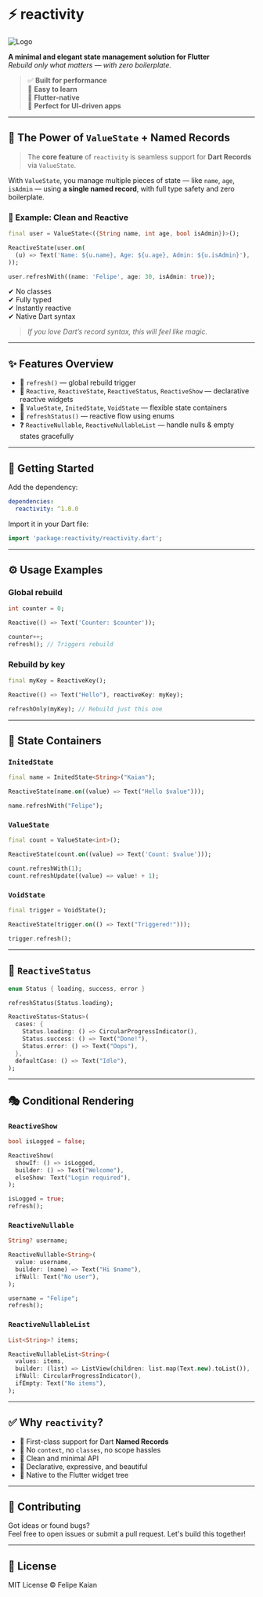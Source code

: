 
# ⚡ reactivity

![Logo](https://raw.githubusercontent.com/felipekaian/reactivity/main/assets/logo.svg)

**A minimal and elegant state management solution for Flutter**  
_Rebuild only what matters — with zero boilerplate._

> ✅ **Built for performance**  
> 🧠 **Easy to learn**  
> 🎯 **Flutter-native**  
> 💙 **Perfect for UI-driven apps**

---

## 🧨 The Power of `ValueState` + Named Records

> The **core feature** of `reactivity` is seamless support for **Dart Records** via `ValueState`.

With `ValueState`, you manage multiple pieces of state — like `name`, `age`, `isAdmin` — using **a single named record**, with full type safety and zero boilerplate.

### 🤯 Example: Clean and Reactive

```dart
final user = ValueState<({String name, int age, bool isAdmin})>();

ReactiveState(user.on(
  (u) => Text('Name: ${u.name}, Age: ${u.age}, Admin: ${u.isAdmin}'),
));

user.refreshWith((name: 'Felipe', age: 30, isAdmin: true));
```

✔ No classes  
✔ Fully typed  
✔ Instantly reactive  
✔ Native Dart syntax

> _If you love Dart’s record syntax, this will feel like magic._

---

## ✨ Features Overview

- 🔄 `refresh()` — global rebuild trigger  
- 🧩 `Reactive`, `ReactiveState`, `ReactiveStatus`, `ReactiveShow` — declarative reactive widgets  
- 🧱 `ValueState`, `InitedState`, `VoidState` — flexible state containers  
- 🚦 `refreshStatus()` — reactive flow using enums  
- ❓ `ReactiveNullable`, `ReactiveNullableList` — handle nulls & empty states gracefully  

---

## 🚀 Getting Started

Add the dependency:

```yaml
dependencies:
  reactivity: ^1.0.0
```

Import it in your Dart file:

```dart
import 'package:reactivity/reactivity.dart';
```

---

## ⚙ Usage Examples

### Global rebuild

```dart
int counter = 0;

Reactive(() => Text('Counter: $counter'));

counter++;
refresh(); // Triggers rebuild
```

### Rebuild by key

```dart
final myKey = ReactiveKey();

Reactive(() => Text("Hello"), reactiveKey: myKey);

refreshOnly(myKey); // Rebuild just this one
```

---

## 🧱 State Containers

### `InitedState`

```dart
final name = InitedState<String>("Kaian");

ReactiveState(name.on((value) => Text("Hello $value")));

name.refreshWith("Felipe");
```

### `ValueState`

```dart
final count = ValueState<int>();

ReactiveState(count.on((value) => Text('Count: $value')));

count.refreshWith(1);
count.refreshUpdate((value) => value! + 1);
```

### `VoidState`

```dart
final trigger = VoidState();

ReactiveState(trigger.on(() => Text("Triggered!")));

trigger.refresh();
```

---

## 🚦 `ReactiveStatus`

```dart
enum Status { loading, success, error }

refreshStatus(Status.loading);

ReactiveStatus<Status>(
  cases: {
    Status.loading: () => CircularProgressIndicator(),
    Status.success: () => Text("Done!"),
    Status.error: () => Text("Oops"),
  },
  defaultCase: () => Text("Idle"),
);
```

---

## 🎭 Conditional Rendering

### `ReactiveShow`

```dart
bool isLogged = false;

ReactiveShow(
  showIf: () => isLogged,
  builder: () => Text("Welcome"),
  elseShow: Text("Login required"),
);

isLogged = true;
refresh();
```

### `ReactiveNullable`

```dart
String? username;

ReactiveNullable<String>(
  value: username,
  builder: (name) => Text("Hi $name"),
  ifNull: Text("No user"),
);

username = "Felipe";
refresh();
```

### `ReactiveNullableList`

```dart
List<String>? items;

ReactiveNullableList<String>(
  values: items,
  builder: (list) => ListView(children: list.map(Text.new).toList()),
  ifNull: CircularProgressIndicator(),
  ifEmpty: Text("No items"),
);
```

---

## ✅ Why `reactivity`?

- 🌟 First-class support for Dart **Named Records**
- 🚫 No `context`, no `classes`, no scope hassles
- 🧼 Clean and minimal API
- 💬 Declarative, expressive, and beautiful
- 🎯 Native to the Flutter widget tree

---

## 🤝 Contributing

Got ideas or found bugs?  
Feel free to open issues or submit a pull request. Let's build this together!

---

## 📄 License

MIT License © Felipe Kaian
